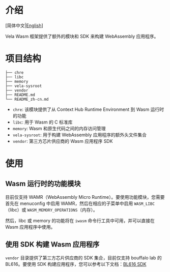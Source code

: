 # 介绍

[简体中文|[English](./README.md)]

Vela Wasm 框架提供了额外的模块和 SDK 来构建 WebAssembly 应用程序。

# 项目结构

```tree
├── chre
├── libc
├── memory
├── vela-sysroot
├── vendor
├── README.md
└── README_zh-cn.md
```

* `chre`: 该模块提供了从 Context Hub Runtime Environment 到 Wasm 运行时的功能
* `libc`: 用于 Wasm 的 C 标准库
* `memory`: Wasm 和原生代码之间的内存访问管理
* `vela-sysroot`: 用于构建 WebAssembly 应用程序的额外头文件集合
* `vendor`: 第三方芯片供应商的 Wasm 应用程序 SDK

# 使用

## Wasm 运行时的功能模块

目前仅支持 WAMR（WebAssembly Micro Runtime）。要使用功能模块，您需要首先在 menuconfig 中启用 WAMR，然后在相应的子菜单中启用 `WASM_LIBC`（libc）或 `WASM_MEMORY_OPERATIONS`（内存）。

然后，libc 或 memory 的功能将在 `iwasm` 命令行工具中可用，并可以直接在 Wasm 应用程序中使用。

## 使用 SDK 构建 Wasm 应用程序

`vendor` 目录提供了第三方芯片供应商的 SDK 集合，目前仅支持 bouffalo lab 的 BL616。要使用 SDK 构建应用程序，您可以参考以下文档：[BL616 SDK](./vendor/bouffalo/README.md)
